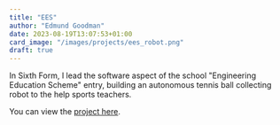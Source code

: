 ```yaml
---
title: "EES"
author: "Edmund Goodman"
date: 2023-08-19T13:07:53+01:00
card_image: "/images/projects/ees_robot.png"
draft: true
---
```


In Sixth Form, I lead the software aspect of the school "Engineering Education
Scheme" entry, building an autonomous tennis ball collecting robot to the help
sports teachers.

<!--more-->

You can view the [project here](https://github.com/EdmundGoodman/EES).
